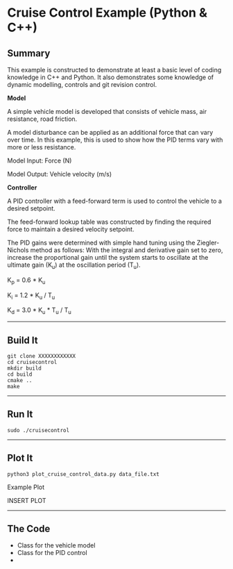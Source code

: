 Cruise Control Example (Python & C++)
==============================================
Summary
-------
This example is constructed to demonstrate at least a basic level of coding knowledge in C++ and Python. It also demonstrates some knowledge of dynamic modelling, controls and git revision control. 

**Model**

A simple vehicle model is developed that consists of vehicle mass, air resistance, road friction.

A model disturbance can be applied as an additional force that can vary over time. In this example, this is used to show how the PID terms vary with more or less resistance.

Model Input: Force (N)

Model Output: Vehicle velocity (m/s)


**Controller**

A PID controller with a feed-forward term is used to control the vehicle to a desired setpoint.

The feed-forward lookup table was constructed by finding the required force to maintain a desired velocity setpoint.

The PID gains were determined with simple hand tuning using the Ziegler-Nichols method as follows:
With the integral and derivative gain set to zero, increase the proportional gain until the system starts to oscillate at the ultimate gain (K<sub>u</sub>) at the oscillation period (T<sub>u</sub>).

K<sub>p</sub> = 0.6 * K<sub>u</sub>

K<sub>i</sub> = 1.2 * K<sub>u</sub> / T<sub>u</sub>

K<sub>d</sub> = 3.0 * K<sub>u</sub> * T<sub>u</sub> / T<sub>u</sub>


-----------
Build It
-----------
    git clone XXXXXXXXXXXX
    cd cruisecontrol
    mkdir build
    cd build
    cmake ..
    make

-----------
Run It
-----------

    sudo ./cruisecontrol
----------------
Plot It
----------------
    python3 plot_cruise_control_data.py data_file.txt

Example Plot

INSERT PLOT

------------
The Code
------------
- Class for the vehicle model
- Class for the PID control
- 